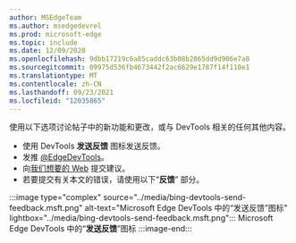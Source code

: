 ```yaml
---
author: MSEdgeTeam
ms.author: msedgedevrel
ms.prod: microsoft-edge
ms.topic: include
ms.date: 12/09/2020
ms.openlocfilehash: 9dbb17219c6a85caddc63b08b2865dd9d906e7a8
ms.sourcegitcommit: 09975d536fb4673442f2ac6629e1787f14f110e1
ms.translationtype: MT
ms.contentlocale: zh-CN
ms.lasthandoff: 09/23/2021
ms.locfileid: "12035865"
---
```

使用以下选项讨论帖子中的新功能和更改，或与 DevTools 相关的任何其他内容。

*   使用 DevTools **发送反馈** 图标发送反馈。
*   发推 [@EdgeDevTools][PostTweetEdgeDevTools]。
*   向[我们想要的 Web][TheWebWeWant] 提交建议。
*   若要提交有关本文的错误，请使用以下“**反馈**” 部分。

:::image type="complex" source="../media/bing-devtools-send-feedback.msft.png" alt-text="Microsoft Edge DevTools 中的“发送反馈”图标" lightbox="../media/bing-devtools-send-feedback.msft.png":::
   Microsoft Edge DevTools 中的“**发送反馈**”图标
:::image-end:::

<!-- links -->

[PostTweetEdgeDevTools]: https://twitter.com/intent/tweet?text=@EdgeDevTools "@EdgeDevTools | 发布推文"

[EdgeDevToolsTwitterAccount]: https://twitter.com/EdgeDevTools "@EdgeDevTools Twitter 帐户"

[GitHubMicrosoftDocsEdgeDeveloperNewIssue]: https://github.com/MicrosoftDocs/edge-developer/issues/new?title=[DevTools%20Docs%20Feedback] "新问题 - MicrosoftDocs/edge-developer - GitHub"

[TheWebWeWant]: https://webwewant.fyi "我们想要的网络"
